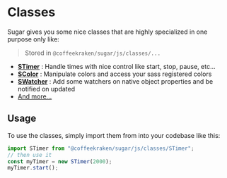 # Classes

Sugar gives you some nice classes that are highly specialized in one purpose only like:

> Stored in `@coffeekraken/sugar/js/classes/...`

- **[STimer](../src/js/classes/STimer.md)** : Handle times with nice control like start, stop, pause, etc...
- **[SColor](../src/js/classes/SColor.md)** : Manipulate colors and access your sass registered colors
- **[SWatcher](../src/js/classes/SWatcher.md)** : Add some watchers on native object properties and be notified on updated
- [And more...](../src/js/classes)

## Usage

To use the classes, simply import them from into your codebase like this:

```js
import STimer from "@coffeekraken/sugar/js/classes/STimer";
// then use it
const myTimer = new STimer(2000);
myTimer.start();
```
